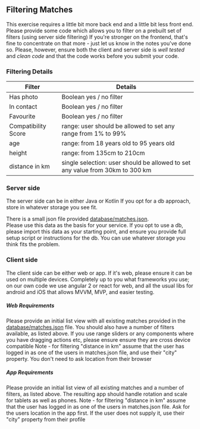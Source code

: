 ## Filtering Matches

This exercise requires a little bit more back end and a little bit less front end.
Please provide some code which allows you to filter on a prebuilt set of filters (using server side filtering)
If you're stronger on the frontend, that's fine to concentrate on that more - just let us know in the notes you've done so.
Please, however, ensure both the client and server side is *well tested* and *clean code* and that the code works before you submit your code.

### Filtering Details

| Filter | Details |
|--------|---------|
| Has photo | Boolean yes / no filter |
| In contact | Boolean yes / no filter |
| Favourite | Boolean yes / no filter |
| Compatibility Score | range: user should be allowed to set any range from 1% to 99% |
| age | range: from 18 years old to 95 years old |
| height | range: from 135cm to 210cm |
| distance in km | single selection: user should be allowed to set any value from 30km to 300 km | 


### Server side
The server side can be in either Java or Kotlin
If you opt for a db approach, store in whatever storage you see fit.

There is a small json file provided [database/matches.json](./database/matches.json).  
Please use this data as the basis for your service.
If you opt to use a db, please import this data as your starting point, and ensure you provide full setup script or instructions for the db.
You can use whatever storage you think fits the problem.


### Client side

The client side can be either web or app.
If it's web, please ensure it can be used on multiple devices.
Completely up to you what frameworks you use; on our own code we use angular 2 or react for web, and all the usual libs for android and iOS that allows MVVM, MVP, and easier testing.

##### Web Requirements
Please provide an initial list view with all existing matches provided in the [database/matches.json](./database/matches.json) file.
You should also have a number of filters available, as listed above.
If you use range sliders or any components where you have dragging actions etc, please ensure ensure they are cross device compatible
Note - for filtering "distance in km" assume that the user has logged in as one of the users in matches.json file, and use their "city" property.  You don't need to ask location from their browser

##### App Requirements
Please provide an initial list view of all existing matches and a number of filters, as listed above.
The resulting app should handle rotation and scale for tablets as well as phones.
Note - for filtering "distance in km" assume that the user has logged in as one of the users in matches.json file.  Ask for the users location in the app first.  If the user does not supply it, use their "city" property from their profile
